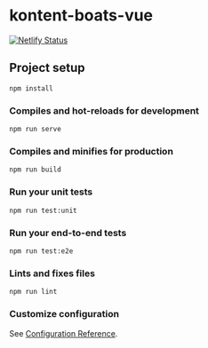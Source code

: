 # kontent-boats-vue
[![Netlify Status](https://api.netlify.com/api/v1/badges/92c399e9-03d3-4e93-aa6e-b1a121c734b9/deploy-status)](https://app.netlify.com/sites/kontent-boats-vue/deploys)

## Project setup
```
npm install
```

### Compiles and hot-reloads for development
```
npm run serve
```

### Compiles and minifies for production
```
npm run build
```

### Run your unit tests
```
npm run test:unit
```

### Run your end-to-end tests
```
npm run test:e2e
```

### Lints and fixes files
```
npm run lint
```

### Customize configuration
See [Configuration Reference](https://cli.vuejs.org/config/).
